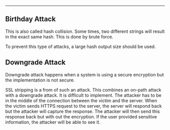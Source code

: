 
---

## Birthday Attack

This is also called hash collision. Some times, two different strings will result in the exact same hash. This is done by brute force.

To prevent this type of attacks, a large hash output size should be used. 

## Downgrade Attack

Downgrade attack happens when a system is using a secure encryption but the implementation is not secure.

SSL stripping is a from of such an attack. This combines an on-path attack with a downgrade attack. It is difficult to implement. The attacker has to be in the middle of the connection between the victim and the server. When the victim sends HTTPS request to the server, the server will respond back but the attacker will capture the response. The attacker will then send this response back but with out the encryption. If the user provided sensitive information, the attacker will be able to see it. 